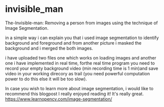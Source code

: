# invisible_man
The-Invisible-man:  Removing a person from images using the technique of Image Segmentation.

in a simple way i can explain you that i used image segmentation to identify background and foreground and from another picture i masked the background and i merged the both images.

i have uploaded two files one which works on loading images and another one i have implemented in real time, forthe real time program you need to record your empty background video (min recording time is 1 min)and save video in your working direcory as trail (you need powerful computation power to do this else it will be too slow).

In case you wish to learn more about image segmentation, i would like to recommend this blogpost  I really enjoyed reading it! It's really great.      https://www.learnopencv.com/image-segmentation/  
